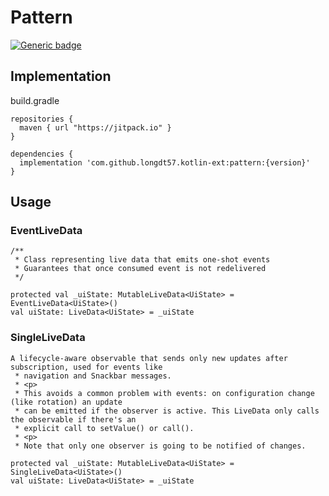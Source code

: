 # Pattern
[![Generic badge](https://img.shields.io/badge/Version-1.0.0-<green>.svg)](https://github.com/longdt57/kotlin-ext/releases/latest)

## Implementation
build.gradle
```
repositories {
  maven { url "https://jitpack.io" }
}

dependencies {
  implementation 'com.github.longdt57.kotlin-ext:pattern:{version}'
}
```

## Usage

### EventLiveData

```
/**
 * Class representing live data that emits one-shot events
 * Guarantees that once consumed event is not redelivered
 */
 
protected val _uiState: MutableLiveData<UiState> = EventLiveData<UiState>()
val uiState: LiveData<UiState> = _uiState
```

### SingleLiveData

```
A lifecycle-aware observable that sends only new updates after subscription, used for events like
 * navigation and Snackbar messages.
 * <p>
 * This avoids a common problem with events: on configuration change (like rotation) an update
 * can be emitted if the observer is active. This LiveData only calls the observable if there's an
 * explicit call to setValue() or call().
 * <p>
 * Note that only one observer is going to be notified of changes.
 
protected val _uiState: MutableLiveData<UiState> = SingleLiveData<UiState>()
val uiState: LiveData<UiState> = _uiState
```
